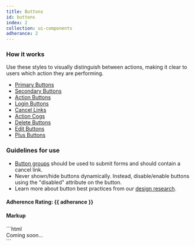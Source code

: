 ```yaml
---
title: Buttons
id: buttons
index: 2
collection: ui-components
adherance: 2
---
```

<div class="row">
  <div class="col-md-3">
    <h3>How it works</h3>
    <p>Use these styles to visually distinguish between actions, making it clear to users which action they are performing.</p>
    <ul>
      <li><a href="#primary-buttons">Primary Buttons</a></li>
      <li><a href="#secondary-buttons">Secondary Buttons</a></li>
      <li><a href="#action-buttons">Action Buttons</a></li>
      <li><a href="#login-buttons">Login Buttons</a></li>
      <li><a href="#cancel-links">Cancel Links</a></li>
      <li><a href="#action-cogs">Action Cogs</a></li>
      <li><a href="#delete-buttons">Delete Buttons</a></li>
      <li><a href="#edit-button">Edit Buttons</a></li>
      <li><a href="#plus-button">Plus Buttons</a></li>
    </ul>
    <h3>Guidelines for use</h3>
    <ul>
      <li><a href="#button-groups">Button groups</a> should be used to submit forms and should contain a cancel link.</li>
      <li>Never shown/hide buttons dynamically. Instead, disable/enable buttons using the "disabled" attribute on the button.</li>
      <li>Learn more about button best practices from our <a href="#button-research">design research</a>.</li>
    </ul>
    <h4>Adherence Rating: {{ adherance }}</h4>
  </div>
  <div class="col-md-9">
    <h4>Markup</h4>
 ```html
     <div>Coming soon...</div>
 ```
  </div>
</div>